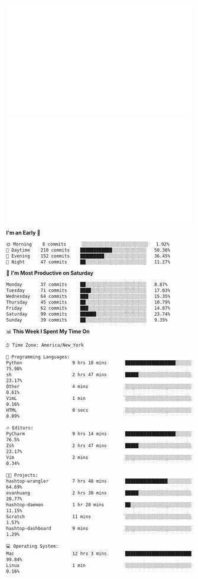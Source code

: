 <a href="https://github.com/jstrieb/github-stats">
 
![](https://github.com/evanhuang117/github-stats/blob/master/generated/overview.svg)
![](https://github.com/evanhuang117/github-stats/blob/master/generated/languages.svg)

</a>

<!--START_SECTION:waka-->
**I'm an Early 🐤** 

```text
🌞 Morning    8 commits      ░░░░░░░░░░░░░░░░░░░░░░░░░   1.92% 
🌆 Daytime    210 commits    ████████████░░░░░░░░░░░░░   50.36% 
🌃 Evening    152 commits    █████████░░░░░░░░░░░░░░░░   36.45% 
🌙 Night      47 commits     ██░░░░░░░░░░░░░░░░░░░░░░░   11.27%

```
📅 **I'm Most Productive on Saturday** 

```text
Monday       37 commits     ██░░░░░░░░░░░░░░░░░░░░░░░   8.87% 
Tuesday      71 commits     ████░░░░░░░░░░░░░░░░░░░░░   17.03% 
Wednesday    64 commits     ███░░░░░░░░░░░░░░░░░░░░░░   15.35% 
Thursday     45 commits     ██░░░░░░░░░░░░░░░░░░░░░░░   10.79% 
Friday       62 commits     ███░░░░░░░░░░░░░░░░░░░░░░   14.87% 
Saturday     99 commits     ██████░░░░░░░░░░░░░░░░░░░   23.74% 
Sunday       39 commits     ██░░░░░░░░░░░░░░░░░░░░░░░   9.35%

```


📊 **This Week I Spent My Time On** 

```text
⌚︎ Time Zone: America/New_York

💬 Programming Languages: 
Python                   9 hrs 10 mins       ███████████████████░░░░░░   75.98% 
sh                       2 hrs 47 mins       █████░░░░░░░░░░░░░░░░░░░░   23.17% 
Other                    4 mins              ░░░░░░░░░░░░░░░░░░░░░░░░░   0.61% 
VimL                     1 min               ░░░░░░░░░░░░░░░░░░░░░░░░░   0.16% 
HTML                     0 secs              ░░░░░░░░░░░░░░░░░░░░░░░░░   0.09%

🔥 Editors: 
PyCharm                  9 hrs 14 mins       ███████████████████░░░░░░   76.5% 
Zsh                      2 hrs 47 mins       █████░░░░░░░░░░░░░░░░░░░░   23.17% 
Vim                      2 mins              ░░░░░░░░░░░░░░░░░░░░░░░░░   0.34%

🐱‍💻 Projects: 
hashtop-wrangler         7 hrs 48 mins       ████████████████░░░░░░░░░   64.69% 
evanhuang                2 hrs 30 mins       █████░░░░░░░░░░░░░░░░░░░░   20.77% 
hashtop-daemon           1 hr 20 mins        ██░░░░░░░░░░░░░░░░░░░░░░░   11.15% 
Scratch                  11 mins             ░░░░░░░░░░░░░░░░░░░░░░░░░   1.57% 
hashtop-dashboard        9 mins              ░░░░░░░░░░░░░░░░░░░░░░░░░   1.29%

💻 Operating System: 
Mac                      12 hrs 3 mins       █████████████████████████   99.84% 
Linux                    1 min               ░░░░░░░░░░░░░░░░░░░░░░░░░   0.16%

```


<!--END_SECTION:waka-->
